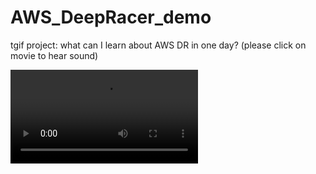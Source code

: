 # AWS_DeepRacer_demo
tgif project: what can I learn about AWS DR in one day?
(please click on movie to hear sound)

![demo](https://user-images.githubusercontent.com/38410965/111689560-92d9ee00-8802-11eb-9406-4075edc93d90.mp4)
